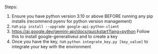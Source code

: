 
Steps:
1. Ensure you have python version 3.10 or above BEFORE running any pip installs (recommend pyenv for python version management)
2. run `pip install --upgrade google-api-python-client`
3. https://ai.google.dev/gemini-api/docs/quickstart?lang=python
Follow this to install google-generativeui and to create a key
4. Once you have the key, run `python integrate_key.py [key_value]` to integrate your key with the environment
